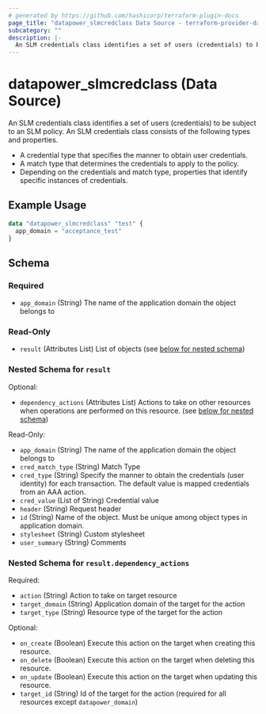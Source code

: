```yaml
---
# generated by https://github.com/hashicorp/terraform-plugin-docs
page_title: "datapower_slmcredclass Data Source - terraform-provider-datapower"
subcategory: ""
description: |-
  An SLM credentials class identifies a set of users (credentials) to be subject to an SLM policy. An SLM credentials class consists of the following types and properties. A credential type that specifies the manner to obtain user credentials.A match type that determines the credentials to apply to the policy.Depending on the credentials and match type, properties that identify specific instances of credentials.
---
```


# datapower_slmcredclass (Data Source)

An SLM credentials class identifies a set of users (credentials) to be subject to an SLM policy. An SLM credentials class consists of the following types and properties. <ul><li>A credential type that specifies the manner to obtain user credentials.</li><li>A match type that determines the credentials to apply to the policy.</li><li>Depending on the credentials and match type, properties that identify specific instances of credentials.</li></ul>

## Example Usage

```terraform
data "datapower_slmcredclass" "test" {
  app_domain = "acceptance_test"
}
```

<!-- schema generated by tfplugindocs -->
## Schema

### Required

- `app_domain` (String) The name of the application domain the object belongs to

### Read-Only

- `result` (Attributes List) List of objects (see [below for nested schema](#nestedatt--result))

<a id="nestedatt--result"></a>
### Nested Schema for `result`

Optional:

- `dependency_actions` (Attributes List) Actions to take on other resources when operations are performed on this resource. (see [below for nested schema](#nestedatt--result--dependency_actions))

Read-Only:

- `app_domain` (String) The name of the application domain the object belongs to
- `cred_match_type` (String) Match Type
- `cred_type` (String) Specify the manner to obtain the credentials (user identity) for each transaction. The default value is mapped credentials from an AAA action.
- `cred_value` (List of String) Credential value
- `header` (String) Request header
- `id` (String) Name of the object. Must be unique among object types in application domain.
- `stylesheet` (String) Custom stylesheet
- `user_summary` (String) Comments

<a id="nestedatt--result--dependency_actions"></a>
### Nested Schema for `result.dependency_actions`

Required:

- `action` (String) Action to take on target resource
- `target_domain` (String) Application domain of the target for the action
- `target_type` (String) Resource type of the target for the action

Optional:

- `on_create` (Boolean) Execute this action on the target when creating this resource.
- `on_delete` (Boolean) Execute this action on the target when deleting this resource.
- `on_update` (Boolean) Execute this action on the target when updating this resource.
- `target_id` (String) Id of the target for the action (required for all resources except `datapower_domain`)
